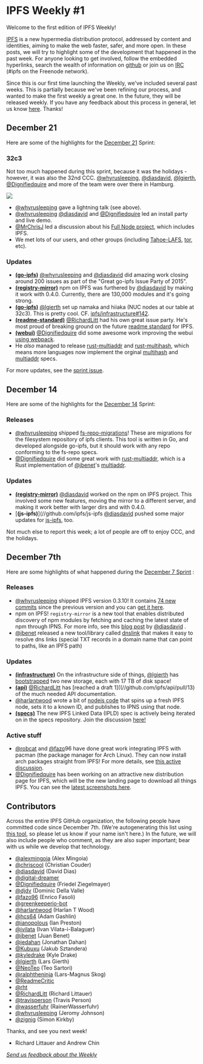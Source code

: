 # IPFS Weekly #1

Welcome to the first edition of IPFS Weekly!

[IPFS](//ipfs.io/) is a new hypermedia distribution protocol, addressed by content and identities, aiming to make the web faster, safer, and more open.  In these posts, we will try to highlight some of the development that happened in the past week.  For anyone looking to get involved, follow the embedded hyperlinks, search the wealth of information on [github](//github.com/ipfs) or join us on [IRC](//webchat.freenode.net/?channels=ipfs) (#ipfs on the Freenode network).

Since this is our first time launching the Weekly, we've included several past weeks. This is partially because we've been refining our process, and wanted to make the first weekly a great one. In the future, they will be released weekly. If you have any feedback about this process in general, let us know [here](//github.com/ipfs/weekly/issues/7). Thanks!

## December 21

Here are some of the highlights for the [December 21](//github.com/ipfs/pm/issues/76) Sprint:


### 32c3

Not too much happened during this sprint, because it was the holidays - however, it was also the 32nd CCC. [@whyrusleeping](//github.com/whyrusleeping), [@diasdavid](//github.com/diasdavid), [@lgierth](//github.com/lgierth), [@Dignifiedquire](//github.com/Dignifiedquire) and more of the team were over there in Hamburg.

![](https://ipfs.io/ipfs/QmWYaX56pTskFL2UMV2x8ZZAB8xyntPce5bFmY8ugHw47j/32c3.ipfs.2.jpg)

* [@whyrusleeping](//github.com/whyrusleeping) gave a lightning talk (see above).
* [@whyrusleeping](//github.com/whyrusleeping) [@diasdavid](//github.com/diasdavid) and [@Dignifiedquire](//github.com/Dignifiedquire) led an install party and live demo.
* [@MrChrisJ](//github.com/MrChrisJ) led a discussion about his [Full Node project](//news.bitcoin.com/developer-chris-ellis-builds-full-bitcoin-nodes-12-hours/), which includes IPFS.
* We met lots of our users, and other groups (including [Tahoe-LAFS](https://www.tahoe-lafs.org/trac/tahoe-lafs), [tor](https://www.torproject.org/), etc).

### Updates

* [**(go-ipfs)**](//github.com/ipfs/go-ipfs) [@whyrusleeping](//github.com/whyrusleeping) and [@diasdavid](//github.com/diasdavid) did amazing work closing around 200 issues as part of the "Great go-ipfs Issue Party of 2015".
* [**(registry-mirror)**](//github.com/ipfs/registry-mirror) npm on IPFS was furthered by [@diasdavid](//github.com/diasdavid) by making it work with 0.4.0. Currently, there are 130,000 modules and it's going strong.
* [**(go-ipfs)**](//github.com/ipfs/go-ipfs) [@lgierth](//github.com/lgierth) set up namaka and hiiaka (NUC nodes at our table at 32c3). This is pretty cool. CF. [ipfs/infrastructure#142](//github.com/ipfs/infrastructure#142).
* [**(readme-standard)**](//github.com/RichardLitt/readme-standard) [@RichardLitt](//github.com/RichardLitt) had his own great issue party. He's most proud of breaking ground on the future [readme standard](//github.com/RichardLitt/readme-standard/issues/1) for IPFS.
* [**(webui)**](//github.com/ipfs/webui) [@Dignifiedquire](//github.com/Dignifiedquire) did some awesome work improving the webui [using webpack](//github.com/ipfs/webui/issues/87).
* He _also_ managed to release [rust-multiaddr](//github.com/Dignifiedquire/rust-multiaddr) and [rust-multihash](//github.com/Dignifiedquire/rust-multihash), which means more languages now implement the orginal [multihash](//github.com/jbenet/multihash) and [multiaddr](//github.com/jbenet/multiaddr) specs.

For more updates, see the [sprint issue](//github.com/ipfs/pm/issues/76).

## December 14

Here are some of the highlights for the [December 14](//github.com/ipfs/pm/issues/74) Sprint:

### Releases
* [@whyrusleeping](//github.com/whyrusleeping) shipped [fs-repo-migrations](//github.com/ipfs/fs-repo-migrations)! These are migrations for the filesystem repository of ipfs clients. This tool is written in Go, and developed alongside go-ipfs, but it should work with any repo conforming to the fs-repo specs.
* [@Dignifiedquire](//github.com/Dignifiedquire) did some great work with [rust-multiaddr](//github.com/Dignifiedquire/rust-multiaddr), which is a Rust implementation of [@jbenet](//github.com/jbenet)'s [multiaddr](//github.com/jbenet/multiaddr).

### Updates
* [**(registry-mirror)**](//github.com/ipfs/registry-mirror) [@diasdavid](//github.com/diasdavid) worked on the npm on IPFS project. This involved some new features, moving the mirror to a different server, and making it work better with larger dirs and with 0.4.0.
* [**(js-ipfs)**](//github.com/ipfs/js-ipfs [@diasdavid](//github.com/diasdavid) pushed some major updates for [js-ipfs](//github.com/ipfs/js-ipfs-repo), too.

Not much else to report this week; a lot of people are off to enjoy CCC, and the holidays.

## December 7th

Here are some highlights of what happened during the [December 7 Sprint](//github.com/ipfs/pm/issues/67) :

### Releases
* [@whyrusleeping](//github.com/whyrusleeping)  shipped IPFS version 0.3.10!  It contains [74 new commits](//github.com/ipfs/go-ipfs/compare/v0.3.9...v0.3.10) since the previous version and you can [get it here](//ipfs.io/docs/install/).
* npm on IPFS!  `registry-mirror` is a new tool that enables distributed discovery of npm modules by fetching and caching the latest state of npm through IPNS.  For more info, see this [blog post](//blog.daviddias.me/2015/12/08/stellar-module-management) by [@diasdavid](//github.com/diasdavid) .
* [@jbenet](//github.com/jbenet) released a new tool/library called [dnslink](//github.com/jbenet/go-dnslink) that makes it easy to resolve dns links (special TXT records in a domain name that can point to paths, like an IPFS path)

### Updates
* [**(infrastructure)**](//github.com/ipfs/infrastructure) On the infrastructure side of things, [@lgierth](//github.com/lgierth) has [bootstrapped](//github.com/ipfs/infrastructure/pull/135) two new storage, each with 17 TB of disk space!
* [**(api)**](//github.com/ipfs/api) [@RichardLitt](//github.com/RichardLitt) has [reached a draft 1]((//github.com/ipfs/api/pull/13) of the much needed API documentation.
* [@harlantwood](//github.com/harlantwood) wrote a bit of [nodejs code](//github.com/ipfs/project-repos/pull/11) that spins up a fresh IPFS node, sets it to a known ID, and publishes to IPNS using that node.
* [**(specs)**](//github.com/ipfs/specs) The new IPFS Linked Data (IPLD) spec is actively being iterated on in the specs repository.  Join the discussion [here!](//github.com/ipfs/specs/pull/37)

### Active stuff
* [@robcat](//github.com/robcat) and [@fazo](//github.com/fazo)96 have done great work integrating IPFS with pacman (the package manager for Arch Linux).  They can now install arch packages straight from IPFS!  For more details, see [this active discussion](//github.com/ipfs/notes/issues/84).
* [@Dignifiedquire](//github.com/Dignifiedquire) has been working on an attractive new distribution page for IPFS, which will be the new landing page to download all things IPFS.  You can see the [latest screenshots here](//github.com/ipfs/distributions/issues/11).

## Contributors

Across the entire IPFS GitHub organization, the following people have committed code since December 7th. (We're autogenerating this list using [this tool](//github.com/ipfs/weekly/pull/5), so please let us know if your name isn't here.) In the future, we will also include people who comment, as they are also super important; bear with us while we develop that technology.


* [@alexmingoia](//github.com/alexmingoia) (Alex Mingoia)
* [@chriscool](//github.com/chriscool) (Christian Couder)
* [@diasdavid](//github.com/diasdavid) (David Dias)
* [@digital-dreamer](//github.com/digital-dreamer)
* [@Dignifiedquire](//github.com/Dignifiedquire) (Friedel Ziegelmayer)
* [@djdv](//github.com/djdv) (Dominic Della Valle)
* [@fazo96](//github.com/fazo96) (Enrico Fasoli)
* [@greenkeeperio-bot](//github.com/greenkeeperio-bot)
* [@harlantwood](//github.com/harlantwood) (Harlan T Wood)
* [@hcs64](//github.com/hcs64) (Adam Gashlin)
* [@ianopolous](//github.com/ianopolous) (Ian Preston)
* [@ivilata](//github.com/ivilata) (Ivan Vilata-i-Balaguer)
* [@jbenet](//github.com/jbenet) (Juan Benet)
* [@jedahan](//github.com/jedahan) (Jonathan Dahan)
* [@Kubuxu](//github.com/Kubuxu) (Jakub Sztandera)
* [@kyledrake](//github.com/kyledrake) (Kyle Drake)
* [@lgierth](//github.com/lgierth) (Lars Gierth)
* [@NeoTeo](//github.com/NeoTeo) (Teo Sartori)
* [@ralphtheninja](//github.com/ralphtheninja) (Lars-Magnus Skog)
* [@ReadmeCritic](//github.com/ReadmeCritic)
* [@rht](//github.com/rht)
* [@RichardLitt](//github.com/RichardLitt) (Richard Littauer)
* [@travisperson](//github.com/travisperson) (Travis Person)
* [@wasserfuhr](//github.com/wasserfuhr) (RainerWasserfuhr)
* [@whyrusleeping](//github.com/whyrusleeping) (Jeromy Johnson)
* [@zignig](//github.com/zignig) (Simon Kirkby)

Thanks, and see you next week!

- Richard Littauer and Andrew Chin

[_Send us feedback about the Weekly_](//github.com/ipfs/weekly/issues/7)
